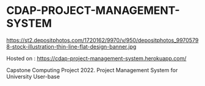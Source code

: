 # CDAP-PROJECT-MANAGEMENT-SYSTEM

https://st2.depositphotos.com/1720162/9970/v/950/depositphotos_99705798-stock-illustration-thin-line-flat-design-banner.jpg

Hosted on : https://cdap-project-management-system.herokuapp.com/

Capstone Computing Project 2022. Project Management System for University User-base


